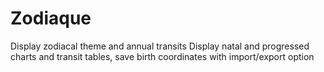 # Zodiaque
Display zodiacal theme and annual transits
Display natal and progressed charts and transit tables, save birth coordinates with import/export option
